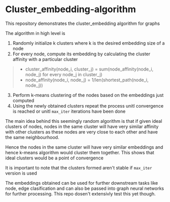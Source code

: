 # Cluster_embedding-algorithm
This repository demonstrates the cluster_embedding algorithm for graphs

The algorithm in high level is
1. Randomly initialize k clusters where k is the desired embedding size of a node
2. For every node, compute its embedding by calculating the cluster affinity with a particular cluster 
> * cluster_affinity(node_i, cluster_j) = sum(node_affinity(node_i, node_j) for every node_j in cluster_j)
> * node_affinity(node_i, node_j) = 1/len(shortest_path(node_i, node_j))

3. Perform k-means clustering of the nodes based on the embeddings just computed
4. Using the newly obtained clusters repeat the process unitl convergence is reached or unitl `max_iter` iterations have been done


The main idea behind this seemingly random algorithm is that if given ideal clusters of nodes, nodes in the same cluster will have very similar affinity with other clusters as these nodes are very close to each other and have the same neighbourhood. 

Hence the nodes in the same cluster will have very similar embeddings and hence k-means algorithm would cluster them together. This shows that ideal clusters would be a point of convergence

It is important to note that the clusters formed aren't stable if `max_iter` version is used

The embeddings obtained can be used for further downstream tasks like node, edge clasification and can also be passed into graph neural networks for further processing. This repo dosen't extensivly test this yet though.

